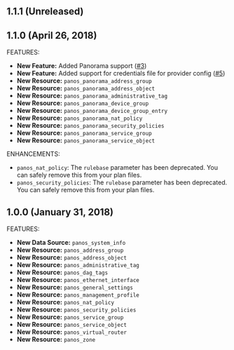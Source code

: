 ## 1.1.1 (Unreleased)
## 1.1.0 (April 26, 2018)

FEATURES:

* **New Feature:** Added Panorama support ([#3](https://github.com/terraform-providers/terraform-provider-panos/issues/3))
* **New Feature:** Added support for credentials file for provider config ([#5](https://github.com/terraform-providers/terraform-provider-panos/issues/5))
* **New Resource:** `panos_panorama_address_group`
* **New Resource:** `panos_panorama_address_object`
* **New Resource:** `panos_panorama_administrative_tag`
* **New Resource:** `panos_panorama_device_group`
* **New Resource:** `panos_panorama_device_group_entry`
* **New Resource:** `panos_panorama_nat_policy`
* **New Resource:** `panos_panorama_security_policies`
* **New Resource:** `panos_panorama_service_group`
* **New Resource:** `panos_panorama_service_object`

ENHANCEMENTS:

* `panos_nat_policy`: The `rulebase` parameter has been deprecated.  You can safely remove this from your plan files.
* `panos_security_policies`: The `rulebase` parameter has been deprecated.  You can safely remove this from your plan files.

## 1.0.0 (January 31, 2018)

FEATURES:

* **New Data Source:** `panos_system_info`
* **New Resource:** `panos_address_group`
* **New Resource:** `panos_address_object`
* **New Resource:** `panos_administrative_tag`
* **New Resource:** `panos_dag_tags`
* **New Resource:** `panos_ethernet_interface`
* **New Resource:** `panos_general_settings`
* **New Resource:** `panos_management_profile`
* **New Resource:** `panos_nat_policy`
* **New Resource:** `panos_security_policies`
* **New Resource:** `panos_service_group`
* **New Resource:** `panos_service_object`
* **New Resource:** `panos_virtual_router`
* **New Resource:** `panos_zone`

